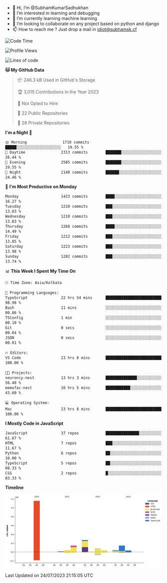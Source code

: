 - 👋 Hi, I’m @SubhamKumarSadhukhan
- 👀 I’m interested in learning and debugging
- 🌱 I’m currently learning machine learning
- 💞️ I’m looking to collaborate on any project based on python and django
- 📫 How to reach me ?
      Just drop a mail in idiot@subhamsk.cf

<!---
SubhamKumarSadhukhan/SubhamKumarSadhukhan is a ✨ special ✨ repository because its `README.md` (this file) appears on your GitHub profile.
You can click the Preview link to take a look at your changes.
--->


<!--START_SECTION:waka-->
![Code Time](http://img.shields.io/badge/Code%20Time-1%2C363%20hrs%2042%20mins-blue)

![Profile Views](http://img.shields.io/badge/Profile%20Views-1-blue)

![Lines of code](https://img.shields.io/badge/From%20Hello%20World%20I%27ve%20Written-2.0%20million%20lines%20of%20code-blue)

**🐱 My GitHub Data** 

> 📦 246.3 kB Used in GitHub's Storage 
 > 
> 🏆 3,015 Contributions in the Year 2023
 > 
> 🚫 Not Opted to Hire
 > 
> 📜 22 Public Repositories 
 > 
> 🔑 28 Private Repositories 
 > 
**I'm a Night 🦉** 

```text
🌞 Morning                1710 commits        █████░░░░░░░░░░░░░░░░░░░░   19.55 % 
🌆 Daytime                2313 commits        ███████░░░░░░░░░░░░░░░░░░   26.44 % 
🌃 Evening                2585 commits        ███████░░░░░░░░░░░░░░░░░░   29.55 % 
🌙 Night                  2140 commits        ██████░░░░░░░░░░░░░░░░░░░   24.46 % 
```
📅 **I'm Most Productive on Monday** 

```text
Monday                   1423 commits        ████░░░░░░░░░░░░░░░░░░░░░   16.27 % 
Tuesday                  1210 commits        ███░░░░░░░░░░░░░░░░░░░░░░   13.83 % 
Wednesday                1210 commits        ███░░░░░░░░░░░░░░░░░░░░░░   13.83 % 
Thursday                 1268 commits        ████░░░░░░░░░░░░░░░░░░░░░   14.49 % 
Friday                   1212 commits        ███░░░░░░░░░░░░░░░░░░░░░░   13.85 % 
Saturday                 1223 commits        ███░░░░░░░░░░░░░░░░░░░░░░   13.98 % 
Sunday                   1202 commits        ███░░░░░░░░░░░░░░░░░░░░░░   13.74 % 
```


📊 **This Week I Spent My Time On** 

```text
🕑︎ Time Zone: Asia/Kolkata

💬 Programming Languages: 
TypeScript               22 hrs 54 mins      █████████████████████████   98.98 % 
Bash                     11 mins             ░░░░░░░░░░░░░░░░░░░░░░░░░   00.86 % 
TSConfig                 1 min               ░░░░░░░░░░░░░░░░░░░░░░░░░   00.10 % 
Git                      0 secs              ░░░░░░░░░░░░░░░░░░░░░░░░░   00.04 % 
JSON                     0 secs              ░░░░░░░░░░░░░░░░░░░░░░░░░   00.01 % 

🔥 Editors: 
VS Code                  23 hrs 8 mins       █████████████████████████   100.00 % 

🐱‍💻 Projects: 
neuroncy-nest            13 hrs 3 mins       ██████████████░░░░░░░░░░░   56.40 % 
memofac-nest             10 hrs 5 mins       ███████████░░░░░░░░░░░░░░   43.60 % 

💻 Operating System: 
Mac                      23 hrs 8 mins       █████████████████████████   100.00 % 
```

**I Mostly Code in JavaScript** 

```text
JavaScript               37 repos            ███████████████░░░░░░░░░░   61.67 % 
HTML                     7 repos             ███░░░░░░░░░░░░░░░░░░░░░░   11.67 % 
Python                   6 repos             ██░░░░░░░░░░░░░░░░░░░░░░░   10.00 % 
TypeScript               5 repos             ██░░░░░░░░░░░░░░░░░░░░░░░   08.33 % 
CSS                      2 repos             █░░░░░░░░░░░░░░░░░░░░░░░░   03.33 % 
```



**Timeline**

![Lines of Code chart](https://raw.githubusercontent.com/SubhamKumarSadhukhan/SubhamKumarSadhukhan/main/assets/bar_graph.png)


 Last Updated on 24/07/2023 21:15:05 UTC
<!--END_SECTION:waka-->

